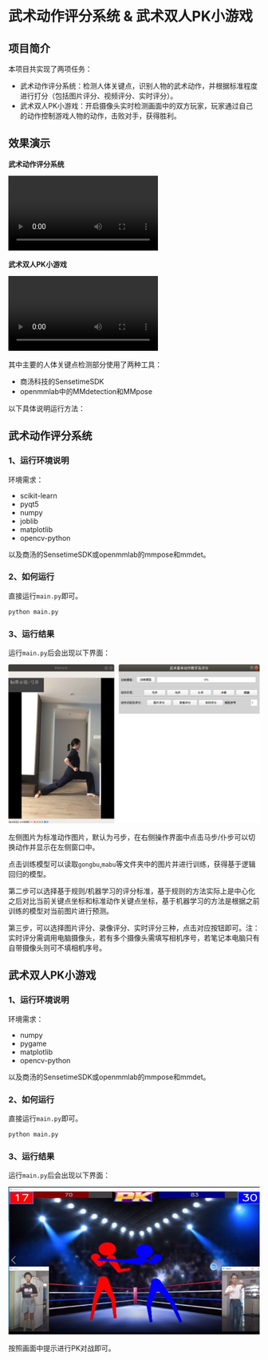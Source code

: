 # 武术动作评分系统 & 武术双人PK小游戏

## 项目简介

本项目共实现了两项任务：

- 武术动作评分系统：检测人体关键点，识别人物的武术动作，并根据标准程度进行打分（包括图片评分、视频评分、实时评分）。
- 武术双人PK小游戏：开启摄像头实时检测画面中的双方玩家，玩家通过自己的动作控制游戏人物的动作，击败对手，获得胜利。

## 效果演示

**武术动作评分系统**

<video src="./img/评分.mp4"></video>

**武术双人PK小游戏**

<video src="./img/PK.mp4"></video>





其中主要的人体关键点检测部分使用了两种工具：

- 商汤科技的SensetimeSDK
- openmmlab中的MMdetection和MMpose



以下具体说明运行方法：

## 武术动作评分系统

### 1、运行环境说明

环境需求：

- scikit-learn
- pyqt5
- numpy 
- joblib
- matplotlib
- opencv-python

以及商汤的SensetimeSDK或openmmlab的mmpose和mmdet。

### 2、如何运行

直接运行`main.py`即可。

```cmd
python main.py
```

### 3、运行结果

运行`main.py`后会出现以下界面：

<img src=".\img\武术1.png" alt="1" style="zoom:60%;" />



左侧图片为标准动作图片，默认为弓步，在右侧操作界面中点击马步/仆步可以切换动作并显示在左侧窗口中。

点击训练模型可以读取`gongbu`,`mabu`等文件夹中的图片并进行训练，获得基于逻辑回归的模型。

第二步可以选择基于规则/机器学习的评分标准，基于规则的方法实际上是中心化之后对比当前关键点坐标和标准动作关键点坐标，基于机器学习的方法是根据之前训练的模型对当前图片进行预测。

第三步，可以选择图片评分、录像评分、实时评分三种，点击对应按钮即可。注：实时评分需调用电脑摄像头，若有多个摄像头需填写相机序号，若笔记本电脑只有自带摄像头则可不填相机序号。

## 武术双人PK小游戏

### 1、运行环境说明

环境需求：

- numpy 
- pygame
- matplotlib
- opencv-python

以及商汤的SensetimeSDK或openmmlab的mmpose和mmdet。

### 2、如何运行

直接运行`main.py`即可。

```cmd
python main.py
```

### 3、运行结果

运行`main.py`后会出现以下界面：

<img src=".\img\PK1.png" alt="1" style="zoom:60%;" />

按照画面中提示进行PK对战即可。
